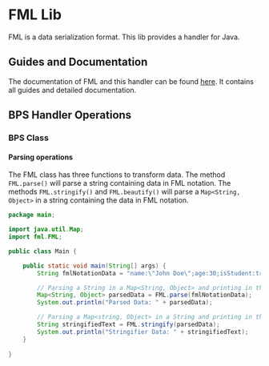 # FML Lib

FML is a data serialization format. This lib provides a handler for Java.


## Guides and Documentation

The documentation of FML and this handler can be found [here](https://bps-lib.github.io/). It contains all guides and detailed documentation.


## BPS Handler Operations

### BPS Class

#### Parsing operations

The FML class has three functions to transform data. The method `FML.parse()` will parse a string containing data in FML notation. The methods `FML.stringify()` and `FML.beautify()` will parse a `Map<String, Object>` in a string containing the data in FML notation.

```java
package main;

import java.util.Map;
import fml.FML;

public class Main {

    public static void main(String[] args) {
        String fmlNotationData = "name:\"John Doe\";age:30;isStudent:true;grades:{9.5,8.0,7.5};address:street:\"7th street\";number:1200;;";

        // Parsing a String in a Map<String, Object> and printing in the console
        Map<String, Object> parsedData = FML.parse(fmlNotationData);
        System.out.println("Parsed Data: " + parsedData);

        // Parsing a Map<string, Object> in a String and printing in the console
        String stringifiedText = FML.stringify(parsedData);
        System.out.println("Stringifier Data: " + stringifiedText);
    }
    
}
```
